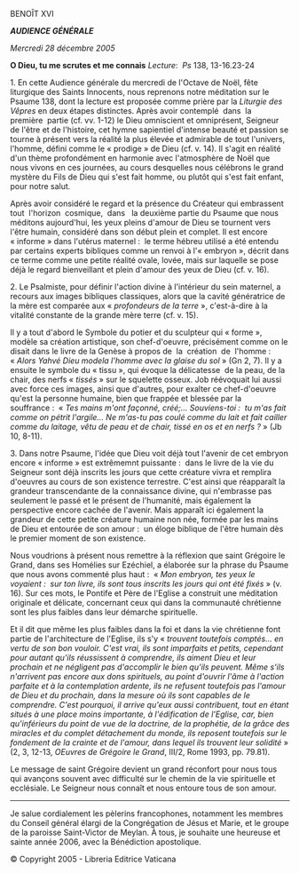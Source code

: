 BENOÎT XVI

***AUDIENCE GÉNÉRALE***

*Mercredi 28 décembre 2005*

**O Dieu, tu me scrutes et me connais** *Lecture*:  *Ps* 138, 13-16.23-24

1. En cette Audience générale du mercredi de l'Octave de Noël, fête liturgique des Saints Innocents, nous reprenons notre méditation sur le Psaume 138, dont la lecture est proposée comme prière par la *Liturgie des Vêpres* en deux étapes distinctes. Après avoir contemplé  dans  la  première  partie (cf. vv. 1-12) le Dieu omniscient et omniprésent, Seigneur de l'être et de l'histoire, cet hymne sapientiel d'intense beauté et passion se tourne à présent vers la réalité la plus élevée et admirable de tout l'univers, l'homme, défini comme le « prodige » de Dieu (cf. v. 14). Il s'agit en réalité d'un thème profondément en harmonie avec l'atmosphère de Noël que nous vivons en ces journées, au cours desquelles nous célébrons le grand mystère du Fils de Dieu qui s'est fait homme, ou plutôt qui s'est fait enfant, pour notre salut.

Après avoir considéré le regard et la présence du Créateur qui embrassent tout  l'horizon  cosmique,  dans   la deuxième partie du Psaume que nous méditons aujourd'hui, les yeux pleins d'amour de Dieu se tournent vers l'être humain, considéré dans son début plein et complet. Il est encore « informe » dans l'utérus maternel :  le terme hébreu utilisé a été entendu par certains experts bibliques comme un renvoi à l'« embryon », décrit dans ce terme comme une petite réalité ovale, lovée, mais sur laquelle se pose déjà le regard bienveillant et plein d'amour des yeux de Dieu (cf. v. 16).

2. Le Psalmiste, pour définir l'action divine à l'intérieur du sein maternel, a recours aux images bibliques classiques, alors que la cavité génératrice de la mère est comparée aux « *profondeurs de la terre* », c'est-à-dire à la vitalité constante de la grande mère terre (cf. v. 15).

Il y a tout d'abord le Symbole du potier et du sculpteur qui « forme », modèle sa création artistique, son chef-d'oeuvre, précisément comme on le disait dans le livre de la Genèse à propos de  la  création  de  l'homme :   « *Alors Yahvé Dieu modela l'homme avec la glaise du sol* » (Gn 2, 7). Il y a ensuite le symbole du « tissu », qui évoque la délicatesse  de la peau, de la chair, des nerfs « *tissés* » sur le squelette osseux. Job réévoquait lui aussi avec force ces images, ainsi que d'autres, pour exalter ce chef-d'oeuvre qu'est la personne humaine, bien que frappée et blessée par la souffrance :  « *Tes mains m'ont façonné, créé;... Souviens-toi :  tu m'as fait comme on pétrit l'argile... Ne m'as-tu pas coulé comme du lait et fait cailler comme du laitage, vêtu de peau et de chair, tissé en os et en nerfs ?* » (Jb 10, 8-11).

3. Dans notre Psaume, l'idée que Dieu voit déjà tout l'avenir de cet embryon encore « informe » est extrêmemnt puissante :  dans le livre de la vie du Seigneur sont déjà inscrits les jours que cette créature vivra et remplira d'oeuvres au cours de son existence terrestre. C'est ainsi que réapparaît la grandeur transcendante de la connaissance divine, qui n'embrasse pas seulement le passé et le présent de l'humanité, mais également la perspective encore cachée de l'avenir. Mais apparaît ici également la grandeur de cette petite créature humaine non née, formée par les mains de Dieu et entourée de son amour :  un éloge biblique de l'être humain dès le premier moment de son existence.

Nous voudrions à présent nous remettre à la réflexion que saint Grégoire le Grand, dans ses Homélies sur Ezéchiel, a élaborée sur la phrase du Psaume que nous avons commenté plus haut :  « *Mon embryon, tes yeux le voyaient :  sur ton livre, ils sont tous inscrits les jours qui ont été fixés* » (v. 16). Sur ces mots, le Pontife et Père de l'Eglise a construit une méditation originale et délicate, concernant ceux qui dans la communauté chrétienne sont les plus faibles dans leur démarche spirituelle.

Et il dit que même les plus faibles dans la foi et dans la vie chrétienne font partie de l'architecture de l'Eglise, ils s'y « *trouvent toutefois comptés... en vertu de son bon vouloir. C'est vrai, ils sont imparfaits et petits, cependant pour autant qu'ils réussissent à comprendre, ils aiment Dieu et leur prochain et ne négligent pas d'accomplir le bien qu'ils peuvent. Même s'ils n'arrivent pas encore aux dons spirituels, au point d'ouvrir l'âme à l'action parfaite et à la contemplation ardente, ils ne refusent toutefois pas l'amour de Dieu et du prochain, dans la mesure où ils sont capables de le comprendre. C'est pourquoi, il arrive qu'eux aussi contribuent, tout en étant situés à une place moins importante, à l'édification de l'Eglise, car, bien qu'inférieurs du point de vue de la doctrine, de la prophétie, de la grâce des miracles et du complet détachement du monde, ils reposent toutefois sur le fondement de la crainte et de l'amour, dans lequel ils trouvent leur solidité* » (2, 3, 12-13, *OEuvres de Grégoire le Grand*, III/2, Rome 1993, pp. 79.81).

Le message de saint Grégoire devient un grand réconfort pour nous tous qui avançons souvent avec difficulté sur le chemin de la vie spirituelle et ecclésiale. Le Seigneur nous connaît et nous entoure tous de son amour.

***

Je salue cordialement les pèlerins francophones, notamment les membres du Conseil général élargi de la Congrégation de Jésus et Marie, et le groupe de la paroisse Saint-Victor de Meylan. À tous, je souhaite une heureuse et sainte année 2006, avec la Bénédiction apostolique.

© Copyright 2005 - Libreria Editrice Vaticana